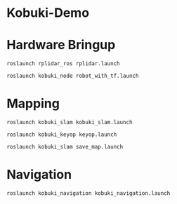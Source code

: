 # Kobuki-Demo

# Hardware Bringup 
`roslaunch rplidar_ros rplidar.launch` 

`roslaunch kobuki_node robot_with_tf.launch`

#  Mapping
`roslaunch kobuki_slam kobuki_slam.launch`

`roslaunch kobuki_keyop keyop.launch`

`roslaunch kobuki_slam save_map.launch`  

#  Navigation 
`roslaunch kobuki_navigation kobuki_navigation.launch` 
